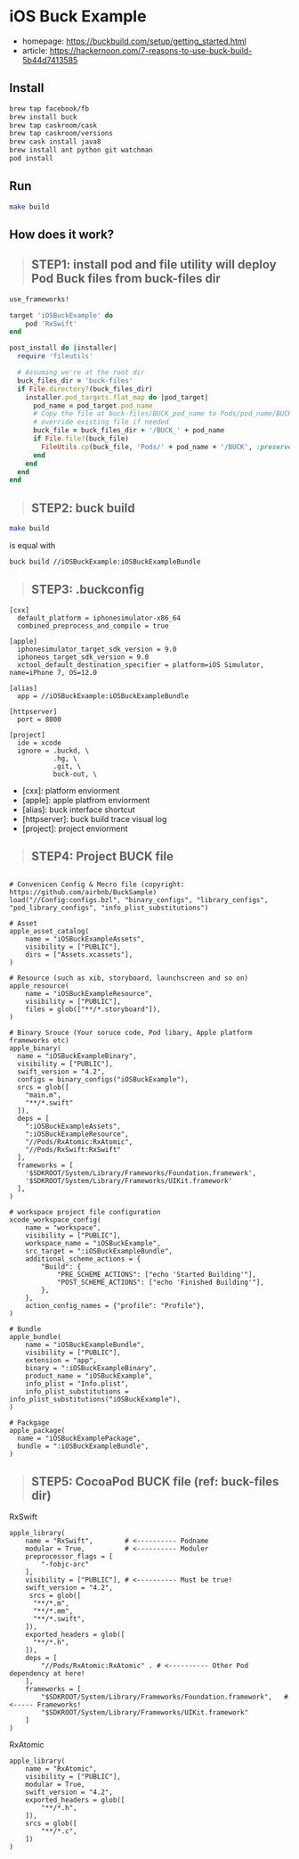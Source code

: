 # iOS Buck Example

- homepage: https://buckbuild.com/setup/getting_started.html
- article: https://hackernoon.com/7-reasons-to-use-buck-build-5b44d7413585

## Install

```sh
brew tap facebook/fb
brew install buck
brew tap caskroom/cask
brew tap caskroom/versions
brew cask install java8
brew install ant python git watchman
pod install
```

## Run

```sh
make build
```

## How does it work? 

> ## STEP1: install pod and file utility will deploy Pod Buck files from buck-files dir
```ruby
use_frameworks!

target 'iOSBuckExample' do
    pod 'RxSwift'
end

post_install do |installer|
  require 'fileutils'

  # Assuming we're at the root dir
  buck_files_dir = 'buck-files'
  if File.directory?(buck_files_dir)
    installer.pod_targets.flat_map do |pod_target|
      pod_name = pod_target.pod_name
      # Copy the file at buck-files/BUCK_pod_name to Pods/pod_name/BUCK,
      # override existing file if needed
      buck_file = buck_files_dir + '/BUCK_' + pod_name
      if File.file?(buck_file)
        FileUtils.cp(buck_file, 'Pods/' + pod_name + '/BUCK', :preserve => false)
      end
    end
  end
end
```
> ## STEP2: buck build 

```sh
make build
```

is equal with

```sh
buck build //iOSBuckExample:iOSBuckExampleBundle
```

> ## STEP3: .buckconfig
```bzl
[cxx]
  default_platform = iphonesimulator-x86_64
  combined_preprocess_and_compile = true

[apple]
  iphonesimulator_target_sdk_version = 9.0
  iphoneos_target_sdk_version = 9.0
  xctool_default_destination_specifier = platform=iOS Simulator, name=iPhone 7, OS=12.0

[alias]
  app = //iOSBuckExample:iOSBuckExampleBundle

[httpserver]
  port = 8000

[project]
  ide = xcode
  ignore = .buckd, \
           .hg, \
           .git, \
           buck-out, \

```
- [cxx]: platform enviorment
- [apple]: apple platfrom enviorment
- [alias]: buck interface shortcut
- [httpserver]: buck build trace visual log 
- [project]: project enviorment


> ## STEP4: Project BUCK file 
```bzl

# Convenicen Config & Mecro file (copyright: https://github.com/airbnb/BuckSample)
load("//Config:configs.bzl", "binary_configs", "library_configs", "pod_library_configs", "info_plist_substitutions")

# Asset
apple_asset_catalog(
    name = "iOSBuckExampleAssets",
    visibility = ["PUBLIC"],
    dirs = ["Assets.xcassets"],
)

# Resource (such as xib, storyboard, launchscreen and so on)
apple_resource(
    name = "iOSBuckExampleResource",
    visibility = ["PUBLIC"],
    files = glob(["**/*.storyboard"]),
)

# Binary Srouce (Your soruce code, Pod libary, Apple platform frameworks etc)
apple_binary(
  name = "iOSBuckExampleBinary",
  visibility = ["PUBLIC"],
  swift_version = "4.2",
  configs = binary_configs("iOSBuckExample"),
  srcs = glob([
    "main.m",
    "**/*.swift"
  ]),
  deps = [
    ":iOSBuckExampleAssets",
    ":iOSBuckExampleResource",
    "//Pods/RxAtomic:RxAtomic",
    "//Pods/RxSwift:RxSwift"
  ],
  frameworks = [
    '$SDKROOT/System/Library/Frameworks/Foundation.framework',
    '$SDKROOT/System/Library/Frameworks/UIKit.framework'
  ],
)

# workspace project file configuration
xcode_workspace_config(
    name = "workspace",
    visibility = ["PUBLIC"],
    workspace_name = "iOSBuckExample",
    src_target = ":iOSBuckExampleBundle",
    additional_scheme_actions = {
        "Build": {
            "PRE_SCHEME_ACTIONS": ["echo 'Started Building'"],
            "POST_SCHEME_ACTIONS": ["echo 'Finished Building'"],
        },
    },
    action_config_names = {"profile": "Profile"},
)

# Bundle
apple_bundle(
    name = "iOSBuckExampleBundle",
    visibility = ["PUBLIC"],
    extension = "app",
    binary = ":iOSBuckExampleBinary",
    product_name = "iOSBuckExample",
    info_plist = "Info.plist",
    info_plist_substitutions = info_plist_substitutions("iOSBuckExample"),
)

# Packgage
apple_package(
  name = "iOSBuckExamplePackage",
  bundle = ":iOSBuckExampleBundle",
)

```

> ## STEP5: CocoaPod BUCK file (ref: buck-files dir)

RxSwift
```bzl
apple_library(
    name = "RxSwift",        # <---------- Podname
    modular = True,          # <---------- Moduler
    preprocessor_flags = [   
        "-fobjc-arc"
    ],
    visibility = ["PUBLIC"], # <---------- Must be true!
    swift_version = "4.2",  
     srcs = glob([
      "**/*.m",
      "**/*.mm",
      "**/*.swift",
    ]),
    exported_headers = glob([
      "**/*.h",
    ]),
    deps = [
        "//Pods/RxAtomic:RxAtomic" . # <---------- Other Pod dependency at here!
    ],
    frameworks = [
        "$SDKROOT/System/Library/Frameworks/Foundation.framework",   # <----- Frameworks!
        "$SDKROOT/System/Library/Frameworks/UIKit.framework"
    ] 
)

```

RxAtomic
```bzl
apple_library(
    name = "RxAtomic",
    visibility = ["PUBLIC"],
    modular = True,
    swift_version = "4.2",
    exported_headers = glob([
        "**/*.h",
    ]),
    srcs = glob([
        "**/*.c",
    ])
)
```
